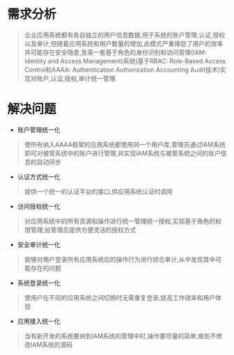 # 需求分析

> 企业应用系统都有各自独立的用户信息数据,用于系统的账户管理,认证,授权以及审计,但随着应用系统和用户数量的增加,此模式严重降低了用户的效率并可能存在安全隐患,急需一套基于角色的身份识别和访问管理(IAM: Identity and Access Management)系统(基于RBAC: Role-Based Access Control和AAAA: Authentication Authorization Accounting Audit技术)实现对账户,认证,授权,审计统一管理.

# 解决问题

* 账户管理统一化

> 使所有纳入AAAA框架的应用系统都使用同一个用户库,管理员通过IAM系统即可对被管系统中的账户进行管理,并实现IAM系统与被管系统之间的账户信息的自动同步

* 认证方式统一化

> 提供一个统一的认证平台的接口,供应用系统认证时调用

* 访问授权统一化

> 对应用系统中的所有资源和操作进行统一管理统一授权,实现基于角色的权限管理,给管理员提供方便灵活的授权方式

* 安全审计统一化

> 能够对用户登录所有应用系统后的操作行为进行综合审计,从中发现其中可能存在的问题

* 系统登录统一化

> 使用户在不同的应用系统之间切换时无需重复登录,提高工作效率和用户体验

* 应用接入统一化

> 当有新开发的系统要纳到IAM系统的管理中时,操作要尽量的简单,做到不修改IAM系统的源码